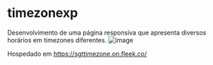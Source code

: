 # timezonexp
Desenvolvimento de uma página responsiva que apresenta diversos horários em timezones diferentes.
![image](https://github.com/LeandroSeg/timezonexp/assets/10273131/a4579c79-b862-4122-8615-080be0520845)

Hospedado em https://sgttimezone.on.fleek.co/
